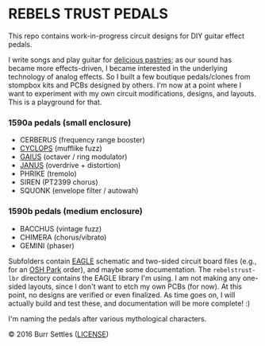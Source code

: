 # REBELS TRUST PEDALS

This repo contains work-in-progress circuit designs for DIY guitar effect pedals.

I write songs and play guitar for [delicious pastries](http://deliciouspastries.bandcamp.com/); as our sound has became more effects-driven, I became interested in the underlying technology of  analog effects. So I built a few boutique pedals/clones from stompbox kits and PCBs designed by others. I'm now at a point where I want to experiment with my own circuit modifications, designs, and layouts. This is a playground for that.


### 1590a pedals (small enclosure)

- CERBERUS (frequency range booster)
- [CYCLOPS](1590a/cyclops_fuzz/) (mufflike fuzz)
- [GAIUS](1590a/gaius_ringer/) (octaver / ring modulator)
- [JANUS](1590a/janus_overdrive) (overdrive + distortion)
- PHRIKE (tremolo)
- SIREN (PT2399 chorus)
- SQUONK (envelope filter / autowah)


### 1590b pedals (medium enclosure)

- BACCHUS (vintage fuzz)
- CHIMERA (chorus/vibrato)
- GEMINI (phaser)


Subfolders contain [EAGLE](http://www.cadsoftusa.com/) schematic and two-sided circuit board files (e.g., for an [OSH Park](https://oshpark.com/) order), and maybe some documentation. The `rebelstrust-lbr` directory contains the EAGLE library I'm using. I am not making any one-sided layouts, since I don't want to etch my own PCBs (for now). At this point, no designs are verified or even finalized. As time goes on, I will actually build and test these, and documentation will be more complete! :)

I'm naming the pedals after various mythological characters.

© 2016 Burr Settles ([LICENSE](LICENSE.md))